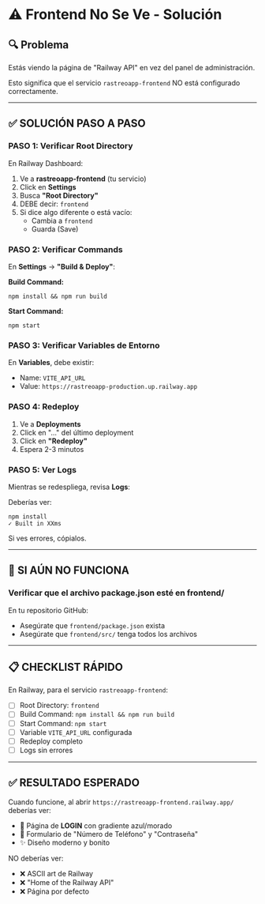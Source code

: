 # ⚠️ Frontend No Se Ve - Solución

## 🔍 Problema

Estás viendo la página de "Railway API" en vez del panel de administración.

Esto significa que el servicio `rastreoapp-frontend` NO está configurado correctamente.

---

## ✅ SOLUCIÓN PASO A PASO

### PASO 1: Verificar Root Directory

En Railway Dashboard:

1. Ve a **rastreoapp-frontend** (tu servicio)
2. Click en **Settings**
3. Busca **"Root Directory"**
4. DEBE decir: `frontend`
5. Si dice algo diferente o está vacío:
   - Cambia a `frontend`
   - Guarda (Save)

### PASO 2: Verificar Commands

En **Settings** → **"Build & Deploy"**:

**Build Command:**
```
npm install && npm run build
```

**Start Command:**
```
npm start
```

### PASO 3: Verificar Variables de Entorno

En **Variables**, debe existir:

- Name: `VITE_API_URL`
- Value: `https://rastreoapp-production.up.railway.app`

### PASO 4: Redeploy

1. Ve a **Deployments**
2. Click en "..." del último deployment
3. Click en **"Redeploy"**
4. Espera 2-3 minutos

### PASO 5: Ver Logs

Mientras se redespliega, revisa **Logs**:

Deberías ver:
```
npm install
✓ Built in XXms
```

Si ves errores, cópialos.

---

## 🐛 SI AÚN NO FUNCIONA

### Verificar que el archivo package.json esté en frontend/

En tu repositorio GitHub:
- Asegúrate que `frontend/package.json` exista
- Asegúrate que `frontend/src/` tenga todos los archivos

---

## 📋 CHECKLIST RÁPIDO

En Railway, para el servicio `rastreoapp-frontend`:

- [ ] Root Directory: `frontend`
- [ ] Build Command: `npm install && npm run build`
- [ ] Start Command: `npm start`
- [ ] Variable `VITE_API_URL` configurada
- [ ] Redeploy completo
- [ ] Logs sin errores

---

## ✅ RESULTADO ESPERADO

Cuando funcione, al abrir `https://rastreoapp-frontend.railway.app/` deberías ver:

- 🎨 Página de **LOGIN** con gradiente azul/morado
- 📱 Formulario de "Número de Teléfono" y "Contraseña"
- ✨ Diseño moderno y bonito

NO deberías ver:
- ❌ ASCII art de Railway
- ❌ "Home of the Railway API"
- ❌ Página por defecto

